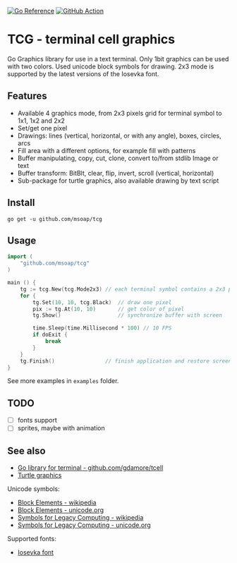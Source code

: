 [![Go Reference](https://pkg.go.dev/badge/github.com/msoap/tcg.svg)](https://pkg.go.dev/github.com/msoap/tcg)
[![GitHub Action](https://github.com/msoap/tcg/actions/workflows/go.yml/badge.svg)](https://github.com/msoap/tcg/actions/workflows/go.yml)

# TCG - terminal cell graphics

Go Graphics library for use in a text terminal. Only 1bit graphics can be used with two colors. Used unicode block symbols for drawing. 2x3 mode is supported by the latest versions of the Iosevka font.

## Features

  * Available 4 graphics mode, from 2x3 pixels grid for terminal symbol to 1x1, 1x2 and 2x2
  * Set/get one pixel
  * Drawings: lines (vertical, horizontal, or with any angle), boxes, circles, arcs
  * Fill area with a different options, for example fill with patterns
  * Buffer manipulating, copy, cut, clone, convert to/from stdlib Image or text
  * Buffer transform: BitBlt, clear, flip, invert, scroll (vertical, horizontal)
  * Sub-package for turtle graphics, also available drawing by text script

## Install

    go get -u github.com/msoap/tcg

## Usage

```go
import (
    "github.com/msoap/tcg"
)

main () {
    tg := tcg.New(tcg.Mode2x3) // each terminal symbol contains a 2x3 pixels grid, also you can use 1x1, 1x2, and 2x2 modes
    for {
        tg.Set(10, 10, tcg.Black)  // draw one pixel
        pix := tg.At(10, 10)       // get color of pixel
        tg.Show()                  // synchronize buffer with screen

        time.Sleep(time.Millisecond * 100) // 10 FPS
        if doExit {
            break
        }
    }
    tg.Finish()                // finish application and restore screen
}
```

See more examples in `examples` folder.

## TODO

  * [ ] fonts support
  * [ ] sprites, maybe with animation

## See also

  * [Go library for terminal - github.com/gdamore/tcell](https://github.com/gdamore/tcell/)
  * [Turtle graphics](https://en.wikipedia.org/wiki/Turtle_graphics)

Unicode symbols:

  * [Block Elements - wikipedia](https://en.wikipedia.org/wiki/Block_Elements)
  * [Block Elements - unicode.org](https://www.unicode.org/charts/PDF/U2580.pdf)
  * [Symbols for Legacy Computing - wikipedia](https://en.wikipedia.org/wiki/Symbols_for_Legacy_Computing)
  * [Symbols for Legacy Computing - unicode.org](http://unicode.org/charts/PDF/U1FB00.pdf)

Supported fonts:

  * [Iosevka font](https://github.com/be5invis/Iosevka)
